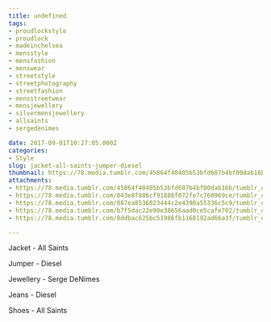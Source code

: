 ```yaml
---
title: undefined
tags:
- proudlockstyle
- proudlock
- madeinchelsea
- mensstyle
- mensfashion
- menswear
- streetstyle
- streetphotography
- streetfashion
- mensstreetwear
- mensjewellery
- silvermensjewellery
- allsaints
- sergedenimes

date: 2017-09-01T10:27:05.000Z
categories:
- Style
slug: jacket-all-saints-jumper-diesel
thumbnail: https://78.media.tumblr.com/45864f40405b53bfd607b4bf00dab16b/tumblr_ovljgiL4z41rhrm24o1_1280.jpg
attachments:
- https://78.media.tumblr.com/45864f40405b53bfd607b4bf00dab16b/tumblr_ovljgiL4z41rhrm24o1_1280.jpg
- https://78.media.tumblr.com/843e8f886cf91886f072fe7c760969ce/tumblr_ovljgiL4z41rhrm24o2_1280.jpg
- https://78.media.tumblr.com/887ea8536023444c2e4390a55336c5c9/tumblr_ovljgiL4z41rhrm24o3_1280.jpg
- https://78.media.tumblr.com/b7f5dac22e90e38656aad0ce5cafe702/tumblr_ovljgiL4z41rhrm24o4_1280.jpg
- https://78.media.tumblr.com/8ddbac625bc51986fb1168192ad66a3f/tumblr_ovljgiL4z41rhrm24o5_1280.jpg

---
```


Jacket - All Saints 

  Jumper - Diesel  

  Jewellery - Serge DeNimes  

  Jeans - Diesel 

  Shoes - All Saints

